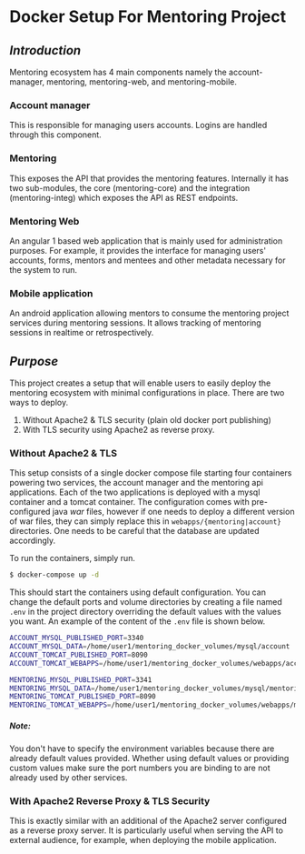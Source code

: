 # __Docker Setup For Mentoring Project__

## _Introduction_
Mentoring ecosystem has 4 main components namely the account-manager, mentoring, mentoring-web, and mentoring-mobile.

### Account manager
This is responsible for managing users accounts. Logins are handled through this component.

### Mentoring
This exposes the API that provides the mentoring features. Internally it has two sub-modules, the core (mentoring-core) and the integration (mentoring-integ) which exposes the API as REST endpoints.

### Mentoring Web
An angular 1 based web application that is mainly used for administration purposes. For example, it provides the interface for managing users' accounts, forms, mentors and mentees and other metadata necessary for the system to run.

### Mobile application
An android application allowing mentors to consume the mentoring project services during mentoring sessions. It allows tracking of mentoring sessions in realtime or retrospectively.

## _Purpose_
This project creates a setup that will enable users to easily deploy the mentoring ecosystem with minimal configurations in place. There are two ways to deploy.

1. Without Apache2 & TLS security (plain old docker port publishing)
2. With TLS security using Apache2 as reverse proxy.

### Without Apache2 & TLS
This setup consists of a single docker compose file starting four containers powering two services, the account manager and the mentoring api applications. Each of the two applications is deployed with a mysql container and a tomcat container. The configuration comes with pre-configured java _war_ files, however if one needs to deploy a different version of war files, they can simply replace this in `webapps/{mentoring|account}` directories. One needs to be careful that the database are updated
accordingly.

To run the containers, simply run.
```bash
$ docker-compose up -d
```

This should start the containers using default configuration. You can change the default ports and volume directories by creating a file named `.env` in the project directory overriding the default values with the values you want. An example of the content of the `.env` file is shown below.
```bash
ACCOUNT_MYSQL_PUBLISHED_PORT=3340
ACCOUNT_MYSQL_DATA=/home/user1/mentoring_docker_volumes/mysql/account
ACCOUNT_TOMCAT_PUBLISHED_PORT=8090
ACCOUNT_TOMCAT_WEBAPPS=/home/user1/mentoring_docker_volumes/webapps/account

MENTORING_MYSQL_PUBLISHED_PORT=3341
MENTORING_MYSQL_DATA=/home/user1/mentoring_docker_volumes/mysql/mentoring
MENTORING_TOMCAT_PUBLISHED_PORT=8090
MENTORING_TOMCAT_WEBAPPS=/home/user1/mentoring_docker_volumes/webapps/mentoring
```
##### __Note:__
You don't have to specify the environment variables because there are already default values provided. Whether using default values or providing custom values make sure the port numbers you are binding to are not already used by other services.

### With Apache2 Reverse Proxy & TLS Security
This is exactly similar with an additional of the Apache2 server configured as a reverse proxy server. It is particularly useful when serving the API to external audience, for example, when deploying the mobile application.
